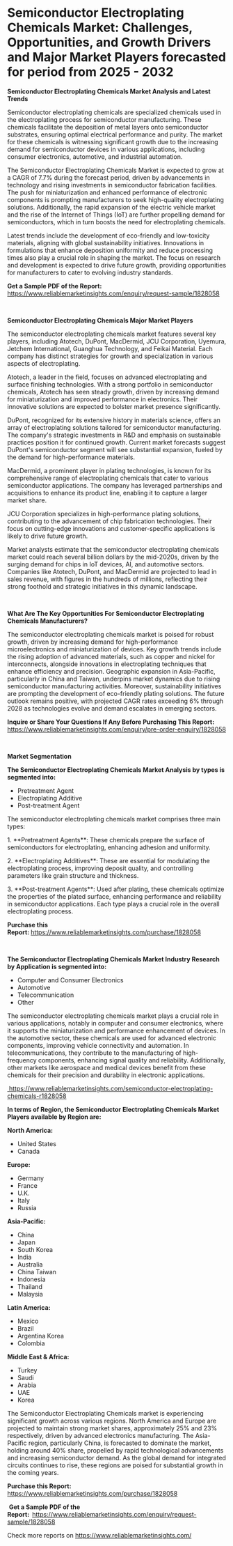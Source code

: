 <p><h1>Semiconductor Electroplating Chemicals Market: Challenges, Opportunities, and Growth Drivers and Major Market Players forecasted for period from 2025 - 2032</h1></p><p><strong>Semiconductor Electroplating Chemicals Market Analysis and Latest Trends</strong></p>
<p><p>Semiconductor electroplating chemicals are specialized chemicals used in the electroplating process for semiconductor manufacturing. These chemicals facilitate the deposition of metal layers onto semiconductor substrates, ensuring optimal electrical performance and purity. The market for these chemicals is witnessing significant growth due to the increasing demand for semiconductor devices in various applications, including consumer electronics, automotive, and industrial automation.</p><p>The Semiconductor Electroplating Chemicals Market is expected to grow at a CAGR of 7.7% during the forecast period, driven by advancements in technology and rising investments in semiconductor fabrication facilities. The push for miniaturization and enhanced performance of electronic components is prompting manufacturers to seek high-quality electroplating solutions. Additionally, the rapid expansion of the electric vehicle market and the rise of the Internet of Things (IoT) are further propelling demand for semiconductors, which in turn boosts the need for electroplating chemicals.</p><p>Latest trends include the development of eco-friendly and low-toxicity materials, aligning with global sustainability initiatives. Innovations in formulations that enhance deposition uniformity and reduce processing times also play a crucial role in shaping the market. The focus on research and development is expected to drive future growth, providing opportunities for manufacturers to cater to evolving industry standards.</p></p>
<p><strong>Get a Sample PDF of the Report:&nbsp;</strong> <a href="https://www.reliablemarketinsights.com/enquiry/request-sample/1828058?utm_campaign=1894&utm_medium=2&utm_source=Github&utm_content=ia&utm_term=03042025&utm_id=semiconductor-electroplating-chemicals">https://www.reliablemarketinsights.com/enquiry/request-sample/1828058</a></p>
<p>&nbsp;</p>
<p><strong>Semiconductor Electroplating Chemicals Major Market Players</strong></p>
<p><p>The semiconductor electroplating chemicals market features several key players, including Atotech, DuPont, MacDermid, JCU Corporation, Uyemura, Jetchem International, Guanghua Technology, and Feikai Material. Each company has distinct strategies for growth and specialization in various aspects of electroplating.</p><p>Atotech, a leader in the field, focuses on advanced electroplating and surface finishing technologies. With a strong portfolio in semiconductor chemicals, Atotech has seen steady growth, driven by increasing demand for miniaturization and improved performance in electronics. Their innovative solutions are expected to bolster market presence significantly.</p><p>DuPont, recognized for its extensive history in materials science, offers an array of electroplating solutions tailored for semiconductor manufacturing. The company's strategic investments in R&D and emphasis on sustainable practices position it for continued growth. Current market forecasts suggest DuPont's semiconductor segment will see substantial expansion, fueled by the demand for high-performance materials.</p><p>MacDermid, a prominent player in plating technologies, is known for its comprehensive range of electroplating chemicals that cater to various semiconductor applications. The company has leveraged partnerships and acquisitions to enhance its product line, enabling it to capture a larger market share.</p><p>JCU Corporation specializes in high-performance plating solutions, contributing to the advancement of chip fabrication technologies. Their focus on cutting-edge innovations and customer-specific applications is likely to drive future growth.</p><p>Market analysts estimate that the semiconductor electroplating chemicals market could reach several billion dollars by the mid-2020s, driven by the surging demand for chips in IoT devices, AI, and automotive sectors. Companies like Atotech, DuPont, and MacDermid are projected to lead in sales revenue, with figures in the hundreds of millions, reflecting their strong foothold and strategic initiatives in this dynamic landscape.</p></p>
<p>&nbsp;</p>
<p><strong>What Are The Key Opportunities For Semiconductor Electroplating Chemicals Manufacturers?</strong></p>
<p><p>The semiconductor electroplating chemicals market is poised for robust growth, driven by increasing demand for high-performance microelectronics and miniaturization of devices. Key growth trends include the rising adoption of advanced materials, such as copper and nickel for interconnects, alongside innovations in electroplating techniques that enhance efficiency and precision. Geographic expansion in Asia-Pacific, particularly in China and Taiwan, underpins market dynamics due to rising semiconductor manufacturing activities. Moreover, sustainability initiatives are prompting the development of eco-friendly plating solutions. The future outlook remains positive, with projected CAGR rates exceeding 6% through 2028 as technologies evolve and demand escalates in emerging sectors.</p></p>
<p><strong>Inquire or Share Your Questions If Any Before Purchasing This Report:</strong> <a href="https://www.reliablemarketinsights.com/enquiry/pre-order-enquiry/1828058?utm_campaign=1894&utm_medium=2&utm_source=Github&utm_content=ia&utm_term=03042025&utm_id=semiconductor-electroplating-chemicals">https://www.reliablemarketinsights.com/enquiry/pre-order-enquiry/1828058</a></p>
<p>&nbsp;</p>
<p><strong>Market Segmentation</strong></p>
<p><strong>The Semiconductor Electroplating Chemicals Market Analysis by types is segmented into:</strong></p>
<p><ul><li>Pretreatment Agent</li><li>Electroplating Additive</li><li>Post-treatment Agent</li></ul></p>
<p><p>The semiconductor electroplating chemicals market comprises three main types: </p><p>1. **Pretreatment Agents**: These chemicals prepare the surface of semiconductors for electroplating, enhancing adhesion and uniformity.</p><p>  </p><p>2. **Electroplating Additives**: These are essential for modulating the electroplating process, improving deposit quality, and controlling parameters like grain structure and thickness.</p><p>3. **Post-treatment Agents**: Used after plating, these chemicals optimize the properties of the plated surface, enhancing performance and reliability in semiconductor applications. Each type plays a crucial role in the overall electroplating process.</p></p>
<p><strong>Purchase this Report:&nbsp;</strong><a href="https://www.reliablemarketinsights.com/purchase/1828058?utm_campaign=1894&utm_medium=2&utm_source=Github&utm_content=ia&utm_term=03042025&utm_id=semiconductor-electroplating-chemicals">https://www.reliablemarketinsights.com/purchase/1828058</a></p>
<p>&nbsp;</p>
<p><strong>The Semiconductor Electroplating Chemicals Market Industry Research by Application is segmented into:</strong></p>
<p><ul><li>Computer and Consumer Electronics</li><li>Automotive</li><li>Telecommunication</li><li>Other</li></ul></p>
<p><p>The semiconductor electroplating chemicals market plays a crucial role in various applications, notably in computer and consumer electronics, where it supports the miniaturization and performance enhancement of devices. In the automotive sector, these chemicals are used for advanced electronic components, improving vehicle connectivity and automation. In telecommunications, they contribute to the manufacturing of high-frequency components, enhancing signal quality and reliability. Additionally, other markets like aerospace and medical devices benefit from these chemicals for their precision and durability in electronic applications.</p></p>
<p><a href="https://www.reliablemarketinsights.com/semiconductor-electroplating-chemicals-r1828058?utm_campaign=1894&utm_medium=2&utm_source=Github&utm_content=ia&utm_term=03042025&utm_id=semiconductor-electroplating-chemicals">&nbsp;https://www.reliablemarketinsights.com/semiconductor-electroplating-chemicals-r1828058</a></p>
<p><strong>In terms of Region, the Semiconductor Electroplating Chemicals Market Players available by Region are:</strong></p>
<p>
    <p> <strong> North America: </strong>
        <ul>
            <li>United States</li>
            <li>Canada</li>
        </ul>
        </p> 
    <p> <strong> Europe: </strong>
        <ul>
            <li>Germany</li>
            <li>France</li>
            <li>U.K.</li>
            <li>Italy</li>
            <li>Russia</li>
        </ul>
        </p> 
    <p> <strong> Asia-Pacific: </strong>
        <ul>
            <li>China</li>
            <li>Japan</li>
            <li>South Korea</li>
            <li>India</li>
            <li>Australia</li>
            <li>China Taiwan</li>
            <li>Indonesia</li>
            <li>Thailand</li>
            <li>Malaysia</li>
        </ul>
        </p> 
    <p> <strong> Latin America: </strong>
        <ul>
            <li>Mexico</li>
            <li>Brazil</li>
            <li>Argentina Korea</li>
            <li>Colombia</li>
        </ul>
        </p> 
    <p> <strong> Middle East & Africa: </strong>
        <ul>
            <li>Turkey</li>
            <li>Saudi</li>
            <li>Arabia</li>
            <li>UAE</li>
            <li>Korea</li>
        </ul>
    </p>
    </p>
<p><p>The Semiconductor Electroplating Chemicals market is experiencing significant growth across various regions. North America and Europe are projected to maintain strong market shares, approximately 25% and 23% respectively, driven by advanced electronics manufacturing. The Asia-Pacific region, particularly China, is forecasted to dominate the market, holding around 40% share, propelled by rapid technological advancements and increasing semiconductor demand. As the global demand for integrated circuits continues to rise, these regions are poised for substantial growth in the coming years.</p></p>
<p><strong>Purchase this Report: </strong><a href="https://www.reliablemarketinsights.com/purchase/1828058?utm_campaign=1894&utm_medium=2&utm_source=Github&utm_content=ia&utm_term=03042025&utm_id=semiconductor-electroplating-chemicals">https://www.reliablemarketinsights.com/purchase/1828058</a></p>
<p>&nbsp;<strong>Get a Sample PDF of the Report:&nbsp;&nbsp;</strong><a href="https://www.reliablemarketinsights.com/enquiry/request-sample/1828058?utm_campaign=1894&utm_medium=2&utm_source=Github&utm_content=ia&utm_term=03042025&utm_id=semiconductor-electroplating-chemicals">https://www.reliablemarketinsights.com/enquiry/request-sample/1828058</a></p>
<p><strong></strong></p>
<p>Check more reports on <a href="https://www.reliablemarketinsights.com/?utm_campaign=1894&utm_medium=2&utm_source=Github&utm_content=ia&utm_term=03042025&utm_id=semiconductor-electroplating-chemicals">https://www.reliablemarketinsights.com/</a></p>